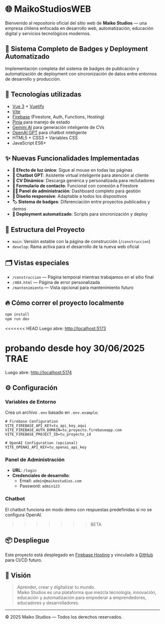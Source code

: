# 🌐 MaikoStudiosWEB

Bienvenido al repositorio oficial del sitio web de **Maiko Studios** — una empresa chilena enfocada en desarrollo web, automatización, educación digital y servicios tecnológicos modernos.

## 🚀 Sistema Completo de Badges y Deployment Automatizado

Implementación completa del sistema de badges de publicación y automatización de deployment con sincronización de datos entre entornos de desarrollo y producción.

## 🚀 Tecnologías utilizadas

- [Vue 3](https://vuejs.org/) + [Vuetify](https://vuetifyjs.com/)
- [Vite](https://vitejs.dev/)
- [Firebase](https://firebase.google.com/) (Firestore, Auth, Functions, Hosting)
- [Pinia](https://pinia.vuejs.org/) para manejo de estado
- [Gemini AI](https://ai.google.dev/) para generación inteligente de CVs
- [OpenAI GPT](https://openai.com/) para chatbot inteligente
- HTML5 + CSS3 + Variables CSS
- JavaScript ES6+

## ✨ Nuevas Funcionalidades Implementadas

- **🎨 Efecto de luz único**: Sigue al mouse en todas las páginas
- **🤖 Chatbot GPT**: Asistente virtual inteligente para atención al cliente
- **📄 CV Dinámico**: Descarga genérica y personalizada para reclutadores
- **📧 Formulario de contacto**: Funcional con conexión a Firestore
- **👨‍💼 Panel de administración**: Dashboard completo para gestión
- **📱 Diseño responsive**: Adaptable a todos los dispositivos
- **🏷️ Sistema de badges**: Diferenciación entre proyectos publicados y demos
- **🚀 Deployment automatizado**: Scripts para sincronización y deploy

## 🧱 Estructura del Proyecto

- `main`: Versión estable con la página de construcción (`/construccion`)
- `develop`: Rama activa para el desarrollo de la nueva web oficial

## 🗂️ Vistas especiales

- `/construccion` — Página temporal mientras trabajamos en el sitio final
- `/404.html` — Página de error personalizada
- `/mantenimiento` — Vista opcional para mantenimiento futuro

## 🔥 Cómo correr el proyecto localmente

```bash
npm install
npm run dev
```

<<<<<<< HEAD
Luego abre: [http://localhost:5173](http://localhost:5173)

probando desde hoy 30/06/2025 TRAE
=======
Luego abre: [http://localhost:5174](http://localhost:5174)

## ⚙️ Configuración

### Variables de Entorno

Crea un archivo `.env` basado en `.env.example`:

```env
# Firebase Configuration
VITE_FIREBASE_API_KEY=tu_api_key_aqui
VITE_FIREBASE_AUTH_DOMAIN=tu_proyecto.firebaseapp.com
VITE_FIREBASE_PROJECT_ID=tu_proyecto_id

# OpenAI Configuration (opcional)
VITE_OPENAI_API_KEY=tu_openai_api_key
```

### Panel de Administración

- **URL**: `/login`
- **Credenciales de desarrollo**:
  - Email: `admin@maikostudios.com`
  - Password: `admin123`

### Chatbot

El chatbot funciona en modo demo con respuestas predefinidas si no se configura OpenAI.

> > > > > > > BETA

## 📦 Despliegue

Este proyecto está desplegado en [Firebase Hosting](https://firebase.google.com/docs/hosting) y vinculado a [GitHub](https://github.com/maikostudios/maikostudiosWEB) para CI/CD futuro.

## 🧠 Visión

> Aprender, crear y digitalizar tu mundo.  
> Maiko Studios es una plataforma que mezcla tecnología, innovación, educación y automatización para empoderar a emprendedores, educadores y desarrolladores.

---

© 2025 Maiko Studios — Todos los derechos reservados.
